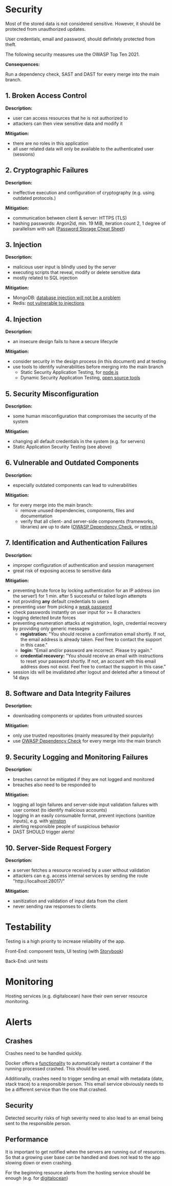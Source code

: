 # Security

Most of the stored data is not considered sensitive. However, it should be protected from unauthorized updates.

User credentials, email and password, should definitely protected from theft.

The following security measures use the OWASP Top Ten 2021.

**Consequences:**

Run a dependency check, SAST and DAST for every merge into the main branch.

## 1. Broken Access Control

**Description:**

- user can access resources that he is not authorized to
- attackers can then view sensitive data and modify it

**Mitigation:**

- there are no roles in this application
- all user related data will only be available to the authenticated user (sessions)

## 2. Cryptographic Failures

**Description:**

- ineffective execution and configuration of cryptography (e.g. using outdated protocols.)

**Mitigation:**

- communication between client & server: HTTPS (TLS)
- hashing passwords: Argon2id, min. 19 MiB, iteration count 2, 1 degree of parallelism with salt ([Password Storage Cheat Sheet](https://cheatsheetseries.owasp.org/cheatsheets/Password_Storage_Cheat_Sheet.html))

## 3. Injection

**Description:**

- malicious user input is blindly used by the server
- executing scripts that reveal, modify or delete sensitive data
- mostly related to SQL injection

**Mitigation:**

- MongoDB: [database injection will not be a problem](https://www.mongodb.com/docs/manual/faq/fundamentals/#how-does-mongodb-address-sql-or-query-injection-)
- Redis: [not vulnerable to injections](https://redis.io/docs/manual/security/#string-escaping-and-nosql-injection)

## 4. Injection

**Description:**

- an insecure design fails to have a secure lifecycle

**Mitigation:**

- consider security in the design process (in this document) and at testing
- use tools to identify vulnerabilities before merging into the main branch
  - Static Security Application Testing, for [node.js](https://medium.com/@manjula.aw/nodejs-security-tools-de0d0c937ec0)
  - Dynamic Security Application Testing, [open source tools](https://securityboulevard.com/2019/05/3-opensource-tools-for-dast/)

## 5. Security Misconfiguration

**Description:**

- some human misconfiguration that compromises the security of the system

**Mitigation:**

- changing all default credentials in the system (e.g. for servers)
- Static Application Security Testing (see above)

## 6. Vulnerable and Outdated Components

**Description:**

- especially outdated components can lead to vulnerabilities

**Mitigation:**

- for every merge into the main branch:
  - remove unused dependencies, components, files and documentation
  - verify that all client- and server-side components (frameworks, libraries) are up to date ([OWASP Dependency Check](https://owasp.org/www-project-dependency-check/), or [retire.js](https://github.com/RetireJS/retire.js))

## 7. Identification and Authentication Failures

**Description:**

- improper configuration of authentication and session management
- great risk of exposing access to sensitive data

**Mitigation:**

- preventing brute force by locking authentication for an IP address (on the server!) for 1 min. after 5 successful or failed login attempts
- not providing **any** default credentials to users
- preventing user from picking a [weak password](https://nordpass.com/most-common-passwords-list/)
- check passwords instantly on user input for >= 8 characters
- logging detected brute forces
- preventing enumeration attacks at registration, login, credential recovery by providing only generic messages
  - **registration:** "You should receive a confirmation email shortly. If not, the email address is already taken. Feel free to contact the support in this case."
  - **login:** "Email and/or password are incorrect. Please try again."
  - **credential recovery:** "You should receive an email with instructions to reset your password shortly. If not, an account with this email address does not exist. Feel free to contact the support in this case."
- session ids will be invalidated after logout and deleted after a timeout of 14 days

## 8. Software and Data Integrity Failures

**Description:**

- downloading components or updates from untrusted sources

**Mitigation:**

- only use trusted repositories (mainly measured by their popularity)
- use [OWASP Dependency Check](https://owasp.org/www-project-dependency-check/) for every merge into the main branch

## 9. Security Logging and Monitoring Failures

**Description:**

- breaches cannot be mitigated if they are not logged and monitored
- breaches also need to be responded to

**Mitigation:**

- logging all login failures and server-side input validation failures with user context (to identify malicious accounts)
- logging in an easily consumable format, prevent injections (sanitize inputs), e.g. with [winston](https://github.com/winstonjs/winston)
- alerting responsible people of suspicious behavior
- DAST SHOULD trigger alerts!

## 10. Server-Side Request Forgery

**Description:**

- a server fetches a resource received by a user without validation
- attackers can e.g. access internal services by sending the route "http://localhost:28017/"

**Mitigation:**

- sanitization and validation of input data from the client
- never sending raw responses to clients

# Testability

Testing is a high priority to increase reliability of the app.

Front-End: component tests, UI testing (with [Storybook](https://storybook.js.org/))

Back-End: unit tests

# Monitoring

Hosting services (e.g. digitalocean) have their own server resource monitoring.

# Alerts

## Crashes

Crashes need to be handled quickly.

Docker offers a [functionality](https://stackoverflow.com/questions/56583099/restart-docker-container-on-inner-process-crash) to automatically restart a container if the running processed crashed. This should be used.

Additionally, crashes need to trigger sending an email with metadata (date, stack trace) to a responsible person. This email service obviously needs to be a different service than the one that crashed.

## Security

Detected security risks of high severity need to also lead to an email being sent to the responsible person.

## Performance

It is important to get notified when the servers are running out of resources. So that a growing user base can be handled and does not lead to the app slowing down or even crashing.

For the beginning resource alerts from the hosting service should be enough (e.g. for [digitalocean](https://docs.digitalocean.com/products/monitoring/how-to/set-up-alerts/))
